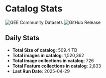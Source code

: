 # Catalog Stats

![GEE Community Datasets](https://img.shields.io/endpoint?url=https://gist.githubusercontent.com/samapriya/34bc0c1280d475d3a69e3b60a706226e/raw/community.json)
![GitHub Release](https://img.shields.io/github/v/release/samapriya/awesome-gee-community-datasets)

## Daily Stats

<!-- START_MARKER -->
* **Total Size of catalog**: 509.4 TB
* **Total images in catalog**: 1,520,362
* **Total image collections in catalog**: 726
* **Total Feature collections in catalog**: 2,833
* **Last Run Date**: 2025-04-29
<!-- END_MARKER -->
